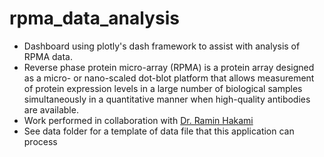 # rpma_data_analysis

* Dashboard using plotly's dash framework to assist with analysis of RPMA data.
* Reverse phase protein micro-array (RPMA) is a protein array designed 
	as a micro- or nano-scaled dot-blot platform that allows measurement 
	of protein expression levels in a large number of biological samples 
	simultaneously in a quantitative manner when high-quality 
	antibodies are available.
 * Work performed in collaboration with [Dr. Ramin Hakami](https://cos.gmu.edu/ncbid/people/ramin-hakami)
 * See data folder for a template of data file that this application can process
